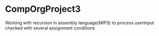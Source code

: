 # CompOrgProject3
Working with recursion in assembly language(MIPS) to process userInput checked with several assignment conditions

